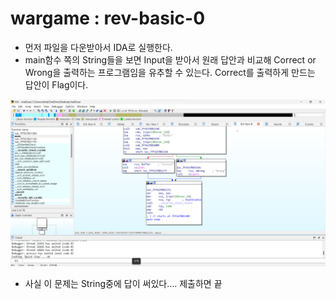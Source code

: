 # wargame : rev-basic-0

- 먼저 파일을 다운받아서 IDA로 실행한다.
- main함수 쪽의 String들을 보면 Input을 받아서 원래 답안과 비교해 Correct or Wrong을 출력하는 프로그램임을 유추할 수 있는다. Correct를 출력하게 만드는 답안이 Flag이다.

![Untitled](Untitled.png)

- 사실 이 문제는 String중에 답이 써있다…. 제출하면 끝